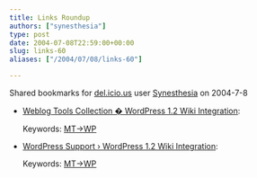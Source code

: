 ```yaml
---
title: Links Roundup
authors: ["synesthesia"]
type: post
date: 2004-07-08T22:59:00+00:00
slug: links-60 
aliases: ["/2004/07/08/links-60"]

---
```

Shared bookmarks for [del.icio.us][1] user  [Synesthesia][2] on 2004-7-8

  * [Weblog Tools Collection � WordPress 1.2 Wiki Integration][3]:
   
    Keywords: [MT->WP][4]
  * [WordPress Support › WordPress 1.2 Wiki Integration][5]:
   
    Keywords: [MT->WP][4]

 [1]: https://del.icio.us/
 [2]: https://del.icio.us/synesthesia
 [3]: https://weblogtoolscollection.com/archives/2004/07/05/wordpress-12-wiki-integration/ "https://weblogtoolscollection.com/archives/2004/07/05/wordpress-12-wiki-integration/"
 [4]: https://del.icio.us/synesthesia/MT->WP
 [5]: https://wordpress.org/support/10/8596 "https://wordpress.org/support/10/8596"